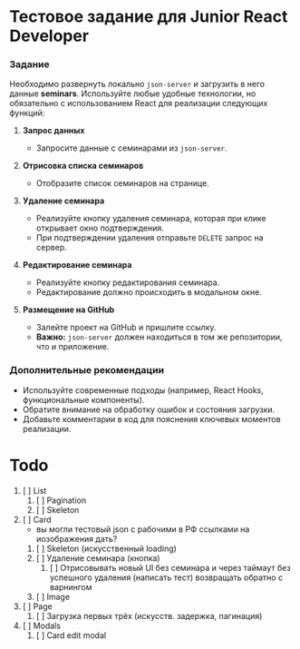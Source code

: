 # Тестовое задание для Junior React Developer

### Задание

Необходимо развернуть локально `json-server` и загрузить в него данные **seminars**. Используйте любые удобные технологии, но обязательно с использованием React для реализации следующих функций:

1. **Запрос данных**

   - Запросите данные с семинарами из `json-server`.

2. **Отрисовка списка семинаров**

   - Отобразите список семинаров на странице.

3. **Удаление семинара**

   - Реализуйте кнопку удаления семинара, которая при клике открывает окно подтверждения.
   - При подтверждении удаления отправьте `DELETE` запрос на сервер.

4. **Редактирование семинара**

   - Реализуйте кнопку редактирования семинара.
   - Редактирование должно происходить в модальном окне.

5. **Размещение на GitHub**
   - Залейте проект на GitHub и пришлите ссылку.
   - **Важно:** `json-server` должен находиться в том же репозитории, что и приложение.

### Дополнительные рекомендации

- Используйте современные подходы (например, React Hooks, функциональные компоненты).
- Обратите внимание на обработку ошибок и состояния загрузки.
- Добавьте комментарии в код для пояснения ключевых моментов реализации.

# Todo

1. [ ] List
   1. [ ] Pagination
   2. [ ] Skeleton
2. [ ] Card
   - вы могли тестовый json с рабочими в РФ ссылками на иозображения дать?
   1. [ ] Skeleton (искусственный loading)
   2. [ ] Удаление семинара (кнопка)
      1. [ ] Отрисовывать новый UI без семинара и через таймаут без успешного удаления (написать тест) возвращать обратно с варнингом
   3. [ ] Image
3. [ ] Page
   1. [ ] Загрузка первых трёх (искусств. задержка, пагинация)
4. [ ] Modals
   1. [ ] Card edit modal
